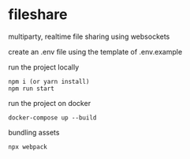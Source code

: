 # fileshare

multiparty, realtime file sharing using websockets

create an .env file using the template of .env.example

run the project locally

```
npm i (or yarn install)
npm run start
```

run the project on docker

```
docker-compose up --build
```

bundling assets

```
npx webpack
```
